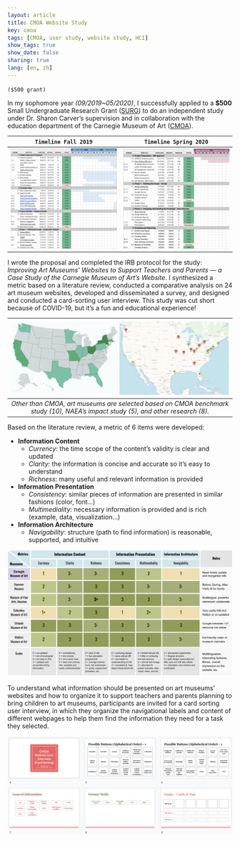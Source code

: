 ```yaml
---
layout: article
title: CMOA Website Study
key: cmoa
tags: [CMOA, user study, website study, HCI]
show_tags: true
show_date: false
sharing: true
lang: [en, zh]
---
```


`($500 grant)`

In my sophomore year *(09/2019~05/2020)*, I successfully applied to a **$500** Small Undergraduate Research Grant ([SURG]) to do an independent study under Dr. Sharon Carver’s supervision and in collaboration with the education department of the Carnegie Museum of Art ([CMOA]). 

<!--more-->

| `Timeline Fall 2019` | `Timeline Spring 2020`|
| ---- | ---- |
| ![](/assets/images/cmoa-timeline-F19.png) | ![](/assets/images/cmoa-timeline-S20.png) |


I wrote the proposal and completed the IRB protocol for the study: *Improving Art Museums’ Websites to Support Teachers and Parents — a Case Study of the Carnegie Museum of Art’s Website*. I synthesized a metric based on a literature review, conducted a comparative analysis on 24 art museum websites, developed and disseminated a survey, and designed and conducted a card-sorting user interview. This study was cut short because of COVID-19, but it’s a fun and educational experience!

|![](/assets/images/cmoa-map.png)|
|:--:| 
| *Other than CMOA, art museums are selected based on CMOA benchmark study (10), NAEA’s impact study (5), and other research (8).* |

Based on the literature review, a metric of 6 items were developed:
- **Information Content**
  - *Currency*: the time scope of the content’s validity is clear and updated
  - *Clarity*: the information is concise and accurate so it’s easy to understand
  - *Richness*: many useful and relevant information is provided 
- **Information Presentation**
  - *Consistency*: similar pieces of information are presented in similar fashions (color, font...)
  - *Multimediality*: necessary information is provided and is rich (example, data, visualization...)
- **Information Architecture**
  - *Navigability*: structure (path to find information) is reasonable, supported, and intuitive

![](/assets/images/cmoa-metric.png)

To understand what information should be presented on art museums’ websites and how to organize it to support teachers and parents planning to bring children to art museums, participants are invited for a card sorting user interview, in which they organize the navigational labels and content of different webpages to help them find the information they need for a task they selected.

![](/assets/images/cmoa-cardsort.png)

[SURG]: https://www.cmu.edu/uro/research%20grants/SURG/index.html
[CMOA]: https://cmoa.org/
